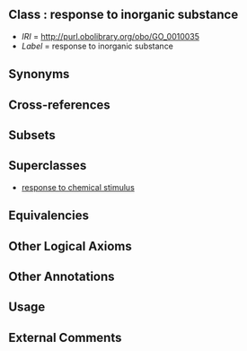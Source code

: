 
## Class : response to inorganic substance

 * *IRI* = http://purl.obolibrary.org/obo/GO_0010035
 * *Label* = response to inorganic substance

## Synonyms


## Cross-references


## Subsets


## Superclasses

 * [response to chemical stimulus](../../GO/21/GO_0042221.md)

## Equivalencies


## Other Logical Axioms


## Other Annotations


## Usage


## External Comments

